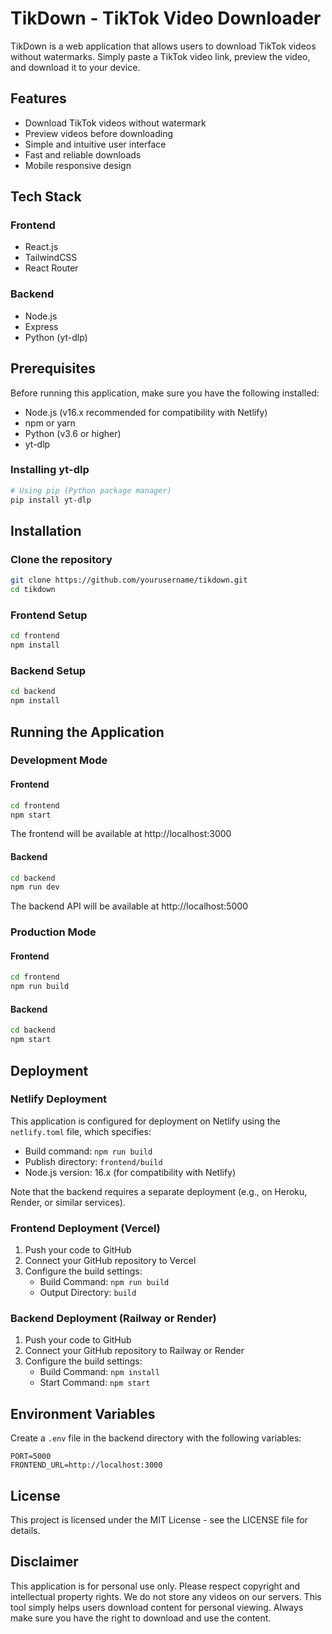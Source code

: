 # TikDown - TikTok Video Downloader

TikDown is a web application that allows users to download TikTok videos without watermarks. Simply paste a TikTok video link, preview the video, and download it to your device.

## Features

- Download TikTok videos without watermark
- Preview videos before downloading
- Simple and intuitive user interface
- Fast and reliable downloads
- Mobile responsive design

## Tech Stack

### Frontend
- React.js
- TailwindCSS
- React Router

### Backend
- Node.js
- Express
- Python (yt-dlp)

## Prerequisites

Before running this application, make sure you have the following installed:

- Node.js (v16.x recommended for compatibility with Netlify)
- npm or yarn
- Python (v3.6 or higher)
- yt-dlp

### Installing yt-dlp

```bash
# Using pip (Python package manager)
pip install yt-dlp
```

## Installation

### Clone the repository

```bash
git clone https://github.com/yourusername/tikdown.git
cd tikdown
```

### Frontend Setup

```bash
cd frontend
npm install
```

### Backend Setup

```bash
cd backend
npm install
```

## Running the Application

### Development Mode

#### Frontend

```bash
cd frontend
npm start
```

The frontend will be available at http://localhost:3000

#### Backend

```bash
cd backend
npm run dev
```

The backend API will be available at http://localhost:5000

### Production Mode

#### Frontend

```bash
cd frontend
npm run build
```

#### Backend

```bash
cd backend
npm start
```

## Deployment

### Netlify Deployment

This application is configured for deployment on Netlify using the `netlify.toml` file, which specifies:

- Build command: `npm run build`
- Publish directory: `frontend/build`
- Node.js version: 16.x (for compatibility with Netlify)

Note that the backend requires a separate deployment (e.g., on Heroku, Render, or similar services).

### Frontend Deployment (Vercel)

1. Push your code to GitHub
2. Connect your GitHub repository to Vercel
3. Configure the build settings:
   - Build Command: `npm run build`
   - Output Directory: `build`

### Backend Deployment (Railway or Render)

1. Push your code to GitHub
2. Connect your GitHub repository to Railway or Render
3. Configure the build settings:
   - Build Command: `npm install`
   - Start Command: `npm start`

## Environment Variables

Create a `.env` file in the backend directory with the following variables:

```
PORT=5000
FRONTEND_URL=http://localhost:3000
```

## License

This project is licensed under the MIT License - see the LICENSE file for details.

## Disclaimer

This application is for personal use only. Please respect copyright and intellectual property rights. We do not store any videos on our servers. This tool simply helps users download content for personal viewing. Always make sure you have the right to download and use the content.